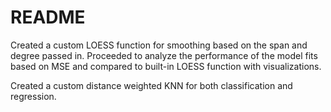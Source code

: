 # README

Created a custom LOESS function for smoothing based on the span and degree passed in. Proceeded to analyze the performance of the model fits
based on MSE and compared to built-in LOESS function with visualizations.

Created a custom distance weighted KNN for both classification and regression. 
